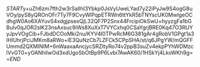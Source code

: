 $START$y+uZh6zm7fth2w3rSallhI3Ybkp0JsVyUweLYad7y22iPyJw9S4ogG8uVOy/pyS8yQROnOFr7Ty7F9CvyWlPqpETRWn6ttYkR5bTNYscUK0MwIgeOCdhgW0Ao6XAYuvS4xdgjpsesQjL32QF7P2Snx44FrcipiOkSwU+hyyzgFa1bGBulv0qJOR2sIK23nsAxsuc9iWs8XuXxT7VYCxhq0CSaYgrjBRE0Kq47O3RUYyJpvVOgCib+FJbdDCOoMki2nu/KYV4I0TPwRcM6G381gAr4gRobV1GPgt1a3IHIUhrjPciJMKm8aRWo+IE3QuNzCb7LZFCk5CPpSHA/st/q6JPgYW/mQGFFUmmd2QXMINIM+6nWaaxaAncjycSRZItyRo74v2ppB3suZv4ekpPYhWDMzclVvGT0+yOANhilwOd3xdUgoSbOtBp9P6Lvbi7AwAK60/1HSkYj4LkoWKh9g==$END$
